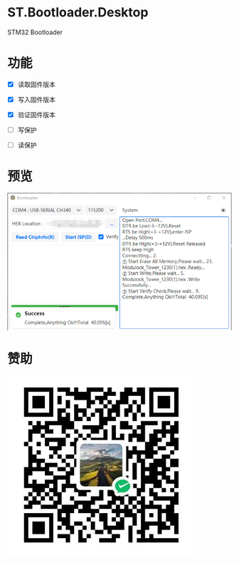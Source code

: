 # ST.Bootloader.Desktop
STM32 Bootloader

# 功能

- [x] 读取固件版本
- [x] 写入固件版本
- [x] 验证固件版本
- [ ] 写保护
- [ ] 读保护



# 预览

![1698285934019](src/img/1698285934019.jpg)

# 赞助

![skm](src/img/skm.jpg)

